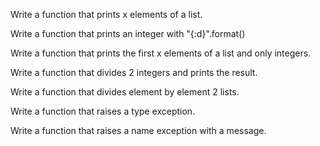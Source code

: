 Write a function that prints x elements of a list.

Write a function that prints an integer with "{:d}".format()

Write a function that prints the first x elements of a list and only integers.

Write a function that divides 2 integers and prints the result.

Write a function that divides element by element 2 lists.

Write a function that raises a type exception.

Write a function that raises a name exception with a message.

